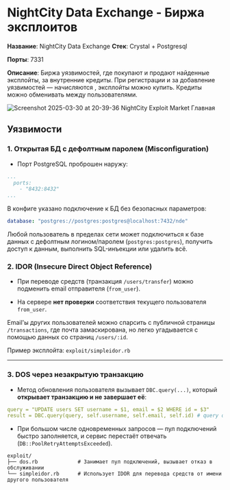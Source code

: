 # NightCity Data Exchange  - Биржа эксплоитов

**Название**: NightCity Data Exchange
**Cтек**: Crystal + Postgresql

**Порты**: 7331

**Описание**:
Биржа уязвимостей, где покупают и продают найденные эксплойты, за внутренние кредиты. При регистрации и за добавление уязвимостей — начисляются , эксплойты можно купить. Кредиты можно обменивать между пользователями.

![Screenshot 2025-03-30 at 20-39-36 NightCity Exploit Market Главная](https://github.com/user-attachments/assets/039378fa-18c6-4c78-86fe-c48390ecaba3)

## Уязвимости

### 1. Открытая БД с дефолтным паролем (Misconfiguration)

- Порт PostgreSQL проброшен наружу:
```yml
...
  ports:
    - "8432:8432"
...

```
В конфиге указано подключение к БД без безопасных параметров:
```yml
database: "postgres://postgres:postgres@localhost:7432/nde"
```
Любой пользователь в пределах сети может подключиться к базе данных с дефолтным логином/паролем (`postgres:postgres`), получить доступ к данным, выполнить SQL-инъекции или удалить всё.

### 2. IDOR (Insecure Direct Object Reference)

- При переводе средств (транзакция `/users/transfer`) можно подменить email отправителя (`from_user`).

- На сервере **нет проверки** соответствия текущего пользователя `from_user`.


Email'ы других пользователей можно спарсить с публичной страницы `/transactions`, где почта замаскирована, но легко угадывается c помощью данных со страниц `/users/:id`.

Пример эксплойта: `exploit/simpleidor.rb`

---

### 3. DOS через незакрытую транзакцию

- Метод обновления пользователя вызывает `DBC.query(...)`, который **открывает транзакцию и не завершает её**:
```yml
query = "UPDATE users SET username = $1, email = $2 WHERE id = $3"
result = DBC.query(query, self.username, self.email, self.id) # query открывает транзакцию
```
- При большом числе одновременных запросов — пул подключений быстро заполняется, и сервис перестаёт отвечать (`DB::PoolRetryAttemptsExceeded`).
```
exploit/
├── dos.rb             # Занимает пул подключений, вызывает отказ в обслуживании
└── simpleidor.rb      # Использует IDOR для перевода средств от имени другого пользователя
```
